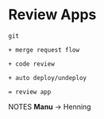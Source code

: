#   Review Apps<!-- .element: class="fragment shrink" data-fragment-index="1" -->

`git`<!-- .element: class="fragment" data-fragment-index="1" -->

`+ merge request flow`<!-- .element: class="fragment" data-fragment-index="2" -->

`+ code review`<!-- .element: class="fragment" data-fragment-index="3" -->

`+ auto deploy/undeploy`<!-- .element: class="fragment" data-fragment-index="4" -->

`= review app`<!-- .element: class="fragment" data-fragment-index="5" -->

NOTES
**Manu** -> Henning

